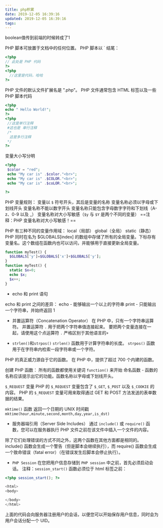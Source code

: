 ```yaml
---
title: php积累
date: 2019-12-05 16:39:16
updated: 2019-12-05 16:39:16
tags:
---
```



boolean值传到前端的时候转成了1

PHP 脚本可放置于文档中的任何位置。
PHP 脚本以 <?php 开头，以 `?>` 结尾：

```php
<?php
// 此处是 PHP 代码
?>
<?php
  //这里是代码，哈哈
?>
```

PHP 文件的默认文件扩展名是 ".php"。
PHP 文件通常包含 HTML 标签以及一些 PHP 脚本代码

```php
<?php
echo " Hello World!";
?>
<?php
 //这是单行注释
 #这也是 单行注释
 /*
  这是多行注释
 */
?>
```

变量大小写分明

```php
<?php
 $color = "red";
 echo "My car is" .$color."<br>";
 echo "My car is" .$COLOR."<br>";
 echo "My car is" .$coLOR."<br>";

?>
```

PHP 变量规则：
变量以 `$` 符号开头，其后是变量的名称
变量名称必须以字母或下划线开头
变量名称不能以数字开头
变量名称只能包含字母数字字符和下划线（A-z、0-9 以及 _）
变量名称对大小写敏感（`$y` 与 `$Y` 是两个不同的变量）
==注释：PHP 变量名称对大小写敏感！==

PHP 有三种不同的变量作用域：
local（局部）
global（全局）
static（静态）
PHP 同时在名为 $GLOBALS[index] 的数组中存储了所有的全局变量。下标存有变量名。这个数组在函数内也可以访问，并能够用于直接更新全局变量。

```php
function myTest() {
  $GLOBALS['y']=$GLOBALS['x']+$GLOBALS['y'];
}
function myTest() {
  static $x=0;
  echo $x;
  $x++;
}
```

- echo 和 print 语句

echo 和 print 之间的差异：
echo - 能够输出一个以上的字符串
print - 只能输出一个字符串，并始终返回 1

- 并置运算符（Concatenation Operator）
在 PHP 中，只有一个字符串运算符。
并置运算符 `.` 用于把两个字符串值连接起来。
要把两个变量连接在一起，请使用这个点运算符 `.`
严格区别于其他语言的`+`

- `strlen()`和`strpos()`
`strlen()` 函数用于计算字符串的长度。
`strpos()` 函数用于在字符串内检索一段字符串或一个字符。

PHP 的真正威力源自于它的函数。
在 PHP 中，提供了超过 700 个内建的函数。

创建 PHP 函数：
所有的函数都使用关键词 `function()` 来开始
命名函数 - 函数的名称应该提示出它的功能。函数名称以字母或下划线开头。

`$_REQUEST` 变量
PHP 的 `$_REQUEST` 变量包含了 `$_GET`, `$_POST` 以及 `$_COOKIE` 的内容。
PHP 的 `$_REQUEST` 变量可用来取得通过 GET 和 POST 方法发送的表单数据的结果。

`mktime()` 函数
返回一个日期的 UNIX 时间戳
`mktime(hour,minute,second,month,day,year,is_dst)`

- 服务器端引用（Server Side Includes）
通过 `include()` 或 `require()` 函数，您可以在服务器执行 PHP 文件之前在该文件中插入一个文件的内容。

除了它们处理错误的方式不同之外，这两个函数在其他方面都是相同的。include() 函数会生成一个警告（但是脚本会继续执行），而 require() 函数会生成一个致命错误（fatal error）（在错误发生后脚本会停止执行）。

- `PHP Session`
在您把用户信息存储到 `PHP session` 中之前，首先必须启动会话。
注释：`session_start()` 函数必须位于 html 标签之前：

```php
<?php session_start(); ?>

<html>
<body>

</body>
</html>
```

上面的代码会向服务器注册用户的会话，以便您可以开始保存用户信息，同时会为用户会话分配一个 UID。

